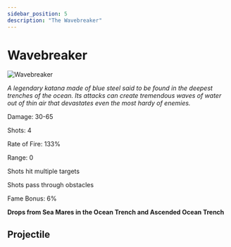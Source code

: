 ```yaml
---
sidebar_position: 5
description: "The Wavebreaker"
---
```


# Wavebreaker

![Wavebreaker](http://i.imgur.com/JveDGLv.png)

<i>A legendary katana made of blue steel said to be found in the deepest trenches of the ocean. Its attacks can create tremendous waves of water out of thin air that devastates even the most hardy of enemies.</i>

Damage: 30-65

Shots: 4

Rate of Fire: 133% 

Range: 0

Shots hit multiple targets

Shots pass through obstacles

Fame Bonus: 6%

**Drops from Sea Mares in the Ocean Trench and Ascended Ocean Trench**

## Projectile

